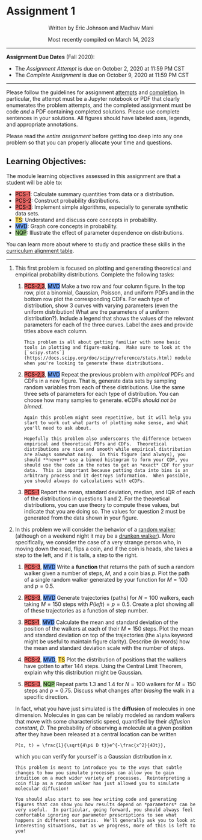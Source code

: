 # Assignment 1

<p style="text-align: center;">Written by Eric Johnson and Madhav Mani</p>

<p style="text-align: center;">Most recently compiled on March 14, 2023</p>

---

**Assignment Due Dates** (Fall 2020):

 - The *Assignment Attempt* is due on October 2, 2020 at 11:59 PM CST
 - The *Complete Assignment* is due on October 9, 2020 at 11:59 PM CST

---

Please follow the guidelines for assignment [attempts](../HowTo_AssignmentAttempt) and [completion](../HowTo_AssignmentCompletion). In particular, the attempt must be a Jupyter notebook or PDF that clearly enumerates the problem attempts, and the completed assignment must be code *and* a PDF containing completed solutions. Please use complete sentences in your solutions. All figures should have labeled axes, legends, and appropriate annotations.

Please read the *entire assignment* before getting too deep into any one problem so that you can properly allocate your time and questions.

## Learning Objectives:

The module learning objectives assessed in this assignment are that a student will be able to:

- <mark style="background-color: #e26563">PCS-1</mark>: Calculate summary quantities from data or a distribution.
- <mark style="background-color: #e26563">PCS-2</mark>: Construct probability distributions.
- <mark style="background-color: #e26563">PCS-3</mark>: Implement simple algorithms, especially to generate synthetic data sets.
- <mark style="background-color: #ffda5c">TS</mark>: Understand and discuss core concepts in probability.
- <mark style="background-color: #6b9cee">MVD</mark>: Graph core concepts in probability.
- <mark style="background-color: #92c57a">NQP</mark>: Illustrate the effect of parameter dependence on distributions.

You can learn more about where to study and practice these skills in the [curriculum alignment table](./Module_1).

---

1. This first problem is focused on plotting and generating theoretical and empirical probability distributions. Complete the following tasks:
	1. <mark style="background-color: #e26563">PCS-2,3</mark>, <mark style="background-color: #6b9cee">MVD</mark> Make a two row and four column figure. In the top row, plot a binomial, Gaussian, Poisson, and uniform PDFs and in the bottom row plot the corresponding CDFs.  For each type of distribution, show 3 curves with varying parameters (even the uniform distribution!  What are the parameters of a uniform distribution?).  Include a legend that shows the values of the relevant parameters for each of the three curves.  Label the axes and provide titles above each column.
        
        ```{note}
		This problem is all about getting familiar with some basic tools in plotting and figure-making.  Make sure to look at the [`scipy.stats`](https://docs.scipy.org/doc/scipy/reference/stats.html) module when you're looking to generate these distributions.
        ```
            
    2. <mark style="background-color: #e26563">PCS-2,3</mark>, <mark style="background-color: #6b9cee">MVD</mark> Repeat the previous problem with *empirical* PDFs and CDFs in a new figure.  That is, generate data sets by sampling random variables from each of these distributions.  Use the same three sets of parameters for each type of distribution. You can choose how many samples to generate.  eCDFs *should not be binned*.
        
        ```{note}
        Again this problem might seem repetitive, but it will help you start to work out what parts of plotting make sense, and what you'll need to ask about.

        Hopefully this problem also underscores the difference between empirical and theoretical PDFs and CDFs.  Theoretical distributions are nice and smooth while empirical distribution are always somewhat noisy.  In this figure (and always), you should **never** use a binned histogram to form your CDF, you should use the code in the notes to get an *exact* CDF for your data.  This is important because putting data into bins is an arbitrary process and it destroys information.  When possible, you should always do calculations with eCDFs.
        ```
            
    3. <mark style="background-color: #e26563">PCS-1</mark> Report the mean, standard deviation, median, and IQR of each of the distributions in questions 1 and 2.  For the theoretical distributions, you can use theory to compute these values, but indicate that you are doing so.  The values for question 2 must be generated from the data shown in your figure.

2. In this problem we will consider the behavior of a [random walker](https://en.wikipedia.org/wiki/Random_walk) (although on a weekend night it may be a [drunken walker](https://medium.com/i-math/the-drunkards-walk-explained-48a0205d304)).  More specifically, we consider the case of a very strange person who, in moving down the road, flips a coin, and if the coin is heads, she takes a step to the left, and if it is tails, a step to the right.
    1. <mark style="background-color: #e26563">PCS-3</mark>, <mark style="background-color: #6b9cee">MVD</mark> Write a **function** that returns the path of such a random walker given a number of steps, $M$, and a coin bias $p$.  Plot the path of a single random walker generated by your function for $M=100$ and $p=0.5$.
            
    2. <mark style="background-color: #e26563">PCS-3</mark>, <mark style="background-color: #6b9cee">MVD</mark> Generate trajectories (paths) for $N=100$ walkers, each taking $M=150$ steps  with $P(left)=p=0.5$.  Create a plot showing all of these trajectories as a function of step number.
            
    3. <mark style="background-color: #e26563">PCS-1</mark>, <mark style="background-color: #6b9cee">MVD</mark> Calculate the mean and standard deviation of the position of the walkers at each of their $M=150$ steps.  Plot the mean and standard deviation on top of the trajectories (the `alpha` keyword might be useful to maintain figure clarity).  Describe (in words) how the mean and standard deviation scale with the number of steps.
            
    4. <mark style="background-color: #e26563">PCS-2</mark>, <mark style="background-color: #6b9cee">MVD</mark>, <mark style="background-color: #ffda5c">TS</mark> Plot the distribution of positions that the walkers have gotten to after 144 steps.  Using the Central Limit Theorem, explain why this distribution might be Gaussian.
            
    5. <mark style="background-color: #e26563">PCS-3</mark>, <mark style="background-color: #92c57a">NQP</mark> Repeat parts 1.3 and 1.4 for $N = 100$ walkers for $M = 150$ steps and $p = 0.75$.  Discuss what changes after *biasing* the walk in a specific direction.
    
    In fact, what you have just simulated is the **diffusion** of molecules in one dimension.  Molecules in gas can be reliably modeled as random walkers that move with some characteristic speed, quantified by their *diffusion constant*, $D$.  The probability of observing a molecule at a given position after they have been released at a central location can be written
    ```{math}
    P(x, t) = \frac{1}{\sqrt{4\pi D t}}e^{-\frac{x^2}{4Dt}},
    ```
    which you can verify for yourself is a Gaussian distribution in $x$.

    ```{note}
    This problem is meant to introduce you to the ways that subtle changes to how you simulate processes can allow you to gain intuition on a much wider variety of processes.  Reinterpreting a coin flip as a random walker has just allowed you to simulate molecular diffusion!

    You should also start to see how writing code and generating figures that can show you how results depend on *parameters* can be very useful.  In particular, going forward, you should always feel comfortable ignoring our parameter prescriptions to see what happens in different scenarios.  We'll generally ask you to look at interesting situations, but as we progress, more of this is left to you!
    ```

